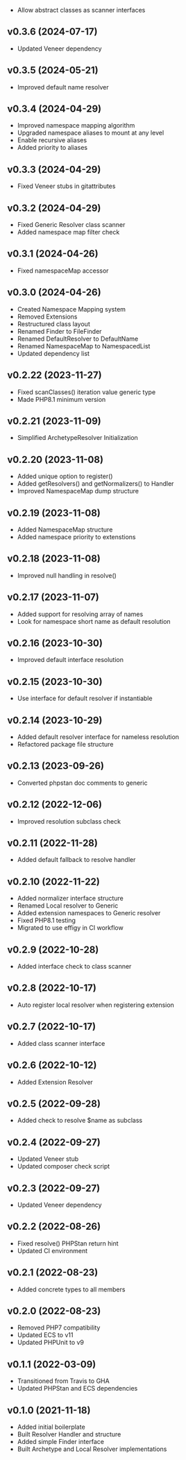 * Allow abstract classes as scanner interfaces

## v0.3.6 (2024-07-17)
* Updated Veneer dependency

## v0.3.5 (2024-05-21)
* Improved default name resolver

## v0.3.4 (2024-04-29)
* Improved namespace mapping algorithm
* Upgraded namespace aliases to mount at any level
* Enable recursive aliases
* Added priority to aliases

## v0.3.3 (2024-04-29)
* Fixed Veneer stubs in gitattributes

## v0.3.2 (2024-04-29)
* Fixed Generic Resolver class scanner
* Added namespace map filter check

## v0.3.1 (2024-04-26)
* Fixed namespaceMap accessor

## v0.3.0 (2024-04-26)
* Created Namespace Mapping system
* Removed Extensions
* Restructured class layout
* Renamed Finder to FileFinder
* Renamed DefaultResolver to DefaultName
* Renamed NamespaceMap to NamespacedList
* Updated dependency list

## v0.2.22 (2023-11-27)
* Fixed scanClasses() iteration value generic type
* Made PHP8.1 minimum version

## v0.2.21 (2023-11-09)
* Simplified ArchetypeResolver Initialization

## v0.2.20 (2023-11-08)
* Added unique option to register()
* Added getResolvers() and getNormalizers() to Handler
* Improved NamespaceMap dump structure

## v0.2.19 (2023-11-08)
* Added NamespaceMap structure
* Added namespace priority to extenstions

## v0.2.18 (2023-11-08)
* Improved null handling in resolve()

## v0.2.17 (2023-11-07)
* Added support for resolving array of names
* Look for namespace short name as default resolution

## v0.2.16 (2023-10-30)
* Improved default interface resolution

## v0.2.15 (2023-10-30)
* Use interface for default resolver if instantiable

## v0.2.14 (2023-10-29)
* Added default resolver interface for nameless resolution
* Refactored package file structure

## v0.2.13 (2023-09-26)
* Converted phpstan doc comments to generic

## v0.2.12 (2022-12-06)
* Improved resolution subclass check

## v0.2.11 (2022-11-28)
* Added default fallback to resolve handler

## v0.2.10 (2022-11-22)
* Added normalizer interface structure
* Renamed Local resolver to Generic
* Added extension namespaces to Generic resolver
* Fixed PHP8.1 testing
* Migrated to use effigy in CI workflow

## v0.2.9 (2022-10-28)
* Added interface check to class scanner

## v0.2.8 (2022-10-17)
* Auto register local resolver when registering extension

## v0.2.7 (2022-10-17)
* Added class scanner interface

## v0.2.6 (2022-10-12)
* Added Extension Resolver

## v0.2.5 (2022-09-28)
* Added check to resolve $name as subclass

## v0.2.4 (2022-09-27)
* Updated Veneer stub
* Updated composer check script

## v0.2.3 (2022-09-27)
* Updated Veneer dependency

## v0.2.2 (2022-08-26)
* Fixed resolve() PHPStan return hint
* Updated CI environment

## v0.2.1 (2022-08-23)
* Added concrete types to all members

## v0.2.0 (2022-08-23)
* Removed PHP7 compatibility
* Updated ECS to v11
* Updated PHPUnit to v9

## v0.1.1 (2022-03-09)
* Transitioned from Travis to GHA
* Updated PHPStan and ECS dependencies

## v0.1.0 (2021-11-18)
* Added initial boilerplate
* Built Resolver Handler and structure
* Added simple Finder interface
* Built Archetype and Local Resolver implementations
